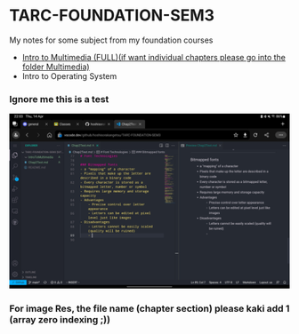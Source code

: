 # TARC-FOUNDATION-SEM3
My notes for some subject from my foundation courses

- [Intro to Multimedia (FULL)(if want individual chapters please go into the folder Multimedia)](./Multimedia/Combined.md)
- Intro to Operating System

### Ignore me this is a test
![Test Image](./Multimedia/imgRes/test.jpg)

### For image Res, the file name (chapter section) please kaki add 1 (array zero indexing ;))
